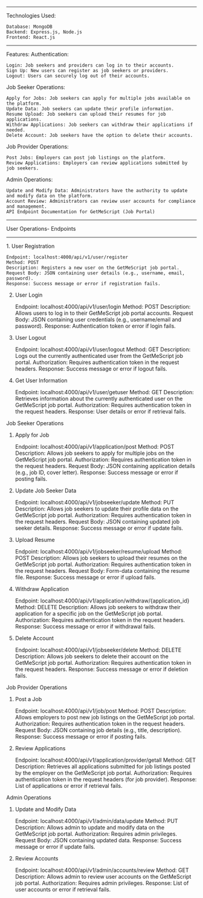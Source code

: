 <hr>
<bold></bold>Technologies Used:<bold/>

    Database: MongoDB
    Backend: Express.js, Node.js
    Frontend: React.js
<hr>
Features:
Authentication:

    Login: Job seekers and providers can log in to their accounts.
    Sign Up: New users can register as job seekers or providers.
    Logout: Users can securely log out of their accounts.

Job Seeker Operations:

    Apply for Jobs: Job seekers can apply for multiple jobs available on the platform.
    Update Data: Job seekers can update their profile information.
    Resume Upload: Job seekers can upload their resumes for job applications.
    Withdraw Applications: Job seekers can withdraw their applications if needed.
    Delete Account: Job seekers have the option to delete their accounts.

Job Provider Operations:

    Post Jobs: Employers can post job listings on the platform.
    Review Applications: Employers can review applications submitted by job seekers.

Admin Operations:

    Update and Modify Data: Administrators have the authority to update and modify data on the platform.
    Account Review: Administrators can review user accounts for compliance and management.
    API Endpoint Documentation for GetMeScript (Job Portal)

<hr>
User Operations-
<bold>Endpoints<bold/>
<hr>
1. User Registration

    Endpoint: localhost:4000/api/v1/user/register
    Method: POST
    Description: Registers a new user on the GetMeScript job portal.
    Request Body: JSON containing user details (e.g., username, email, password).
    Response: Success message or error if registration fails.

2. User Login

    Endpoint: localhost:4000/api/v1/user/login
    Method: POST
    Description: Allows users to log in to their GetMeScript job portal accounts.
    Request Body: JSON containing user credentials (e.g., username/email and password).
    Response: Authentication token or error if login fails.

3. User Logout

    Endpoint: localhost:4000/api/v1/user/logout
    Method: GET
    Description: Logs out the currently authenticated user from the GetMeScript job portal.
    Authorization: Requires authentication token in the request headers.
    Response: Success message or error if logout fails.

4. Get User Information

    Endpoint: localhost:4000/api/v1/user/getuser
    Method: GET
    Description: Retrieves information about the currently authenticated user on the GetMeScript job portal.
    Authorization: Requires authentication token in the request headers.
    Response: User details or error if retrieval fails.

Job Seeker Operations
1. Apply for Job

    Endpoint: localhost:4000/api/v1/application/post
    Method: POST
    Description: Allows job seekers to apply for multiple jobs on the GetMeScript job portal.
    Authorization: Requires authentication token in the request headers.
    Request Body: JSON containing application details (e.g., job ID, cover letter).
    Response: Success message or error if posting fails.

2. Update Job Seeker Data

    Endpoint: localhost:4000/api/v1/jobseeker/update
    Method: PUT
    Description: Allows job seekers to update their profile data on the GetMeScript job portal.
    Authorization: Requires authentication token in the request headers.
    Request Body: JSON containing updated job seeker details.
    Response: Success message or error if update fails.

3. Upload Resume

    Endpoint: localhost:4000/api/v1/jobseeker/resume/upload
    Method: POST
    Description: Allows job seekers to upload their resumes on the GetMeScript job portal.
    Authorization: Requires authentication token in the request headers.
    Request Body: Form-data containing the resume file.
    Response: Success message or error if upload fails.

4. Withdraw Application

    Endpoint: localhost:4000/api/v1/application/withdraw/{application_id}
    Method: DELETE
    Description: Allows job seekers to withdraw their application for a specific job on the GetMeScript job portal.
    Authorization: Requires authentication token in the request headers.
    Response: Success message or error if withdrawal fails.

5. Delete Account

    Endpoint: localhost:4000/api/v1/jobseeker/delete
    Method: DELETE
    Description: Allows job seekers to delete their account on the GetMeScript job portal.
    Authorization: Requires authentication token in the request headers.
    Response: Success message or error if deletion fails.

Job Provider Operations
1. Post a Job

    Endpoint: localhost:4000/api/v1/job/post
    Method: POST
    Description: Allows employers to post new job listings on the GetMeScript job portal.
    Authorization: Requires authentication token in the request headers.
    Request Body: JSON containing job details (e.g., title, description).
    Response: Success message or error if posting fails.

2. Review Applications

    Endpoint: localhost:4000/api/v1/application/provider/getall
    Method: GET
    Description: Retrieves all applications submitted for job listings posted by the employer on the GetMeScript job portal.
    Authorization: Requires authentication token in the request headers (for job provider).
    Response: List of applications or error if retrieval fails.

Admin Operations
1. Update and Modify Data

    Endpoint: localhost:4000/api/v1/admin/data/update
    Method: PUT
    Description: Allows admin to update and modify data on the GetMeScript job portal.
    Authorization: Requires admin privileges.
    Request Body: JSON containing updated data.
    Response: Success message or error if update fails.

2. Review Accounts

    Endpoint: localhost:4000/api/v1/admin/accounts/review
    Method: GET
    Description: Allows admin to review user accounts on the GetMeScript job portal.
    Authorization: Requires admin privileges.
    Response: List of user accounts or error if retrieval fails.

